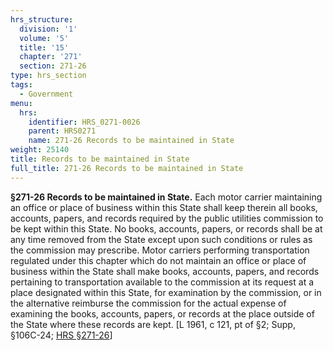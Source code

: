 ```yaml
---
hrs_structure:
  division: '1'
  volume: '5'
  title: '15'
  chapter: '271'
  section: 271-26
type: hrs_section
tags:
  - Government
menu:
  hrs:
    identifier: HRS_0271-0026
    parent: HRS0271
    name: 271-26 Records to be maintained in State
weight: 25140
title: Records to be maintained in State
full_title: 271-26 Records to be maintained in State
---
```

**§271-26 Records to be maintained in State.** Each motor carrier maintaining an office or place of business within this State shall keep therein all books, accounts, papers, and records required by the public utilities commission to be kept within this State. No books, accounts, papers, or records shall be at any time removed from the State except upon such conditions or rules as the commission may prescribe. Motor carriers performing transportation regulated under this chapter which do not maintain an office or place of business within the State shall make books, accounts, papers, and records pertaining to transportation available to the commission at its request at a place designated within this State, for examination by the commission, or in the alternative reimburse the commission for the actual expense of examining the books, accounts, papers, or records at the place outside of the State where these records are kept. [L 1961, c 121, pt of §2; Supp, §106C-24; [HRS §271-26](/title-15/chapter-271/section-271-26/)]